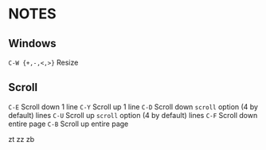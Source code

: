 # NOTES

## Windows

`C-W {+,-,<,>}` Resize

## Scroll

`C-E` Scroll down 1 line
`C-Y` Scroll up 1 line
`C-D` Scroll down `scroll` option (4 by default)  lines
`C-U` Scroll up `scroll` option (4 by default)  lines
`C-F` Scroll down entire page
`C-B` Scroll up entire page

zt
zz
zb
